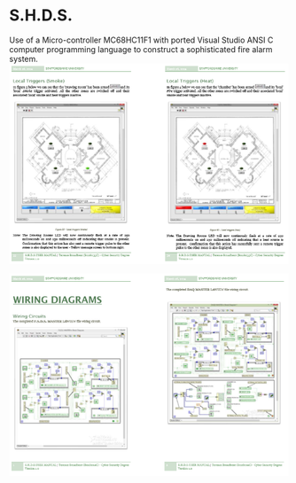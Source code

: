 # S.H.D.S.
Use of a Micro-controller MC68HC11F1 with ported Visual Studio ANSI C computer programming language to construct a sophisticated fire alarm system.
![Screenshot](SHDS.PNG)

![Screenshot](SHDS2.PNG)


